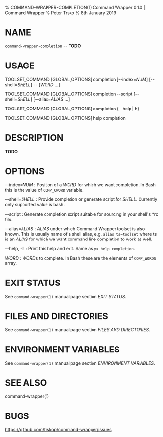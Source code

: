 % COMMAND-WRAPPER-COMPLETION(1) Command Wrapper 0.1.0 | Command Wrapper
% Peter Trsko
% 8th January 2019


# NAME

`command-wrapper-completion` -- **TODO**


# USAGE

TOOLSET\_COMMAND \[GLOBAL\_OPTIONS] completion \[\--index=*NUM*] \[\--shell=*SHELL*] \-- [*WORD* ...]

TOOLSET\_COMMAND \[GLOBAL\_OPTIONS] completion \--script \[\--shell=*SHELL*] \[\--alias=*ALIAS* ...]

TOOLSET\_COMMAND \[GLOBAL\_OPTIONS] completion {\--help|-h}

TOOLSET\_COMMAND \[GLOBAL\_OPTIONS] help completion


# DESCRIPTION

**TODO**


# OPTIONS

\--index=*NUM*
:   Position of a *WORD* for which we want completion.  In Bash this is the value
    of `COMP_CWORD` variable.

\--shell=*SHELL*
:   Provide completion or generate script for *SHELL*.  Currently only supported
    value is bash.

\--script
:   Generate completion script suitable for sourcing in your shell's \*rc file.

\--alias=*ALIAS*
:   *ALIAS* under which Command Wrapper toolset is also known.  This is usually
    name of a shell alias, e.g. `alias ts=toolset` where ts is an *ALIAS* for
    which we want command line completion to work as well.

\--help, -h
:   Print this help and exit.  Same as `yx help completion`.

*WORD*
:   *WORD*s to complete. In Bash these are the elements of `COMP_WORDS` array.



# EXIT STATUS

See `command-wrapper(1)` manual page section *EXIT STATUS*.


# FILES AND DIRECTORIES

See `command-wrapper(1)` manual page section *FILES AND DIRECTORIES*.


# ENVIRONMENT VARIABLES

See `command-wrapper(1)` manual page section *ENVIRONMENT VARIABLES*.


# SEE ALSO

command-wrapper(1)


# BUGS

<https://github.com/trskop/command-wrapper/issues>
